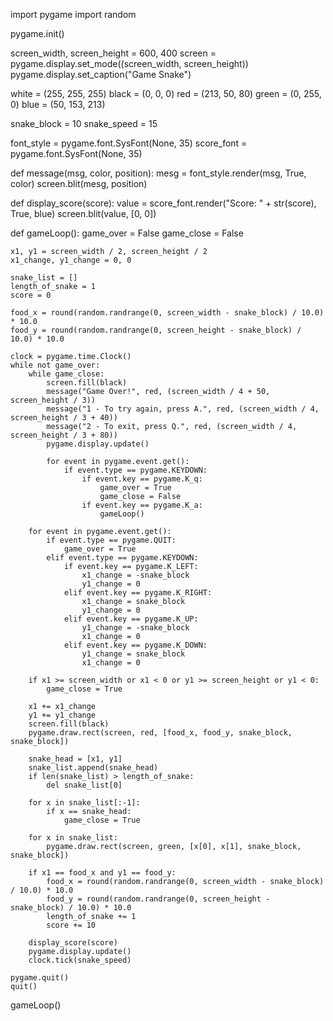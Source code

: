 import pygame
import random

pygame.init()

screen_width, screen_height = 600, 400
screen = pygame.display.set_mode((screen_width, screen_height))
pygame.display.set_caption("Game Snake")

white = (255, 255, 255)
black = (0, 0, 0)
red = (213, 50, 80)
green = (0, 255, 0)
blue = (50, 153, 213)

snake_block = 10
snake_speed = 15

font_style = pygame.font.SysFont(None, 35)
score_font = pygame.font.SysFont(None, 35)

def message(msg, color, position):
    mesg = font_style.render(msg, True, color)
    screen.blit(mesg, position)

def display_score(score):
    value = score_font.render("Score: " + str(score), True, blue)
    screen.blit(value, [0, 0])

def gameLoop():
    game_over = False
    game_close = False

    x1, y1 = screen_width / 2, screen_height / 2
    x1_change, y1_change = 0, 0

    snake_list = []
    length_of_snake = 1
    score = 0

    food_x = round(random.randrange(0, screen_width - snake_block) / 10.0) * 10.0
    food_y = round(random.randrange(0, screen_height - snake_block) / 10.0) * 10.0

    clock = pygame.time.Clock()
    while not game_over:
        while game_close:
            screen.fill(black)
            message("Game Over!", red, (screen_width / 4 + 50, screen_height / 3))
            message("1 - To try again, press A.", red, (screen_width / 4, screen_height / 3 + 40))
            message("2 - To exit, press Q.", red, (screen_width / 4, screen_height / 3 + 80))
            pygame.display.update()

            for event in pygame.event.get():
                if event.type == pygame.KEYDOWN:
                    if event.key == pygame.K_q:
                        game_over = True
                        game_close = False
                    if event.key == pygame.K_a:
                        gameLoop()

        for event in pygame.event.get():
            if event.type == pygame.QUIT:
                game_over = True
            elif event.type == pygame.KEYDOWN:
                if event.key == pygame.K_LEFT:
                    x1_change = -snake_block
                    y1_change = 0
                elif event.key == pygame.K_RIGHT:
                    x1_change = snake_block
                    y1_change = 0
                elif event.key == pygame.K_UP:
                    y1_change = -snake_block
                    x1_change = 0
                elif event.key == pygame.K_DOWN:
                    y1_change = snake_block
                    x1_change = 0

        if x1 >= screen_width or x1 < 0 or y1 >= screen_height or y1 < 0:
            game_close = True

        x1 += x1_change
        y1 += y1_change
        screen.fill(black)
        pygame.draw.rect(screen, red, [food_x, food_y, snake_block, snake_block])

        snake_head = [x1, y1]
        snake_list.append(snake_head)
        if len(snake_list) > length_of_snake:
            del snake_list[0]

        for x in snake_list[:-1]:
            if x == snake_head:
                game_close = True

        for x in snake_list:
            pygame.draw.rect(screen, green, [x[0], x[1], snake_block, snake_block])

        if x1 == food_x and y1 == food_y:
            food_x = round(random.randrange(0, screen_width - snake_block) / 10.0) * 10.0
            food_y = round(random.randrange(0, screen_height - snake_block) / 10.0) * 10.0
            length_of_snake += 1
            score += 10

        display_score(score)
        pygame.display.update()
        clock.tick(snake_speed)

    pygame.quit()
    quit()

gameLoop()
